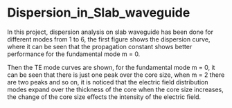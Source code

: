 # Dispersion_in_Slab_waveguide
In this project, dispersion analysis on slab waveguide has been done for different modes from 1 to 6, the first figure shows the dispersion curve, where it can be seen that the propagation constant shows better performance for the fundamental mode m = 0.

Then the TE mode curves are shown, for the fundamental mode m = 0, it can be seen that there is just one peak over the core size, when m = 2 there are two peaks and so on, it is noticed that the electric field distribution modes expand over the thickness of the core when the core size increases, the change of the core size effects the intensity of the electric field.
